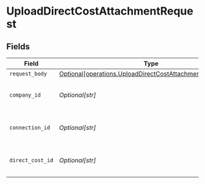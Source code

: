 # UploadDirectCostAttachmentRequest


## Fields

| Field                                                                                                                              | Type                                                                                                                               | Required                                                                                                                           | Description                                                                                                                        | Example                                                                                                                            |
| ---------------------------------------------------------------------------------------------------------------------------------- | ---------------------------------------------------------------------------------------------------------------------------------- | ---------------------------------------------------------------------------------------------------------------------------------- | ---------------------------------------------------------------------------------------------------------------------------------- | ---------------------------------------------------------------------------------------------------------------------------------- |
| `request_body`                                                                                                                     | [Optional[operations.UploadDirectCostAttachmentRequestBody]](undefined/models/operations/uploaddirectcostattachmentrequestbody.md) | :heavy_minus_sign:                                                                                                                 | N/A                                                                                                                                |                                                                                                                                    |
| `company_id`                                                                                                                       | *Optional[str]*                                                                                                                    | :heavy_check_mark:                                                                                                                 | Unique identifier for a company.                                                                                                   | 8a210b68-6988-11ed-a1eb-0242ac120002                                                                                               |
| `connection_id`                                                                                                                    | *Optional[str]*                                                                                                                    | :heavy_check_mark:                                                                                                                 | Unique identifier for a connection.                                                                                                | 2e9d2c44-f675-40ba-8049-353bfcb5e171                                                                                               |
| `direct_cost_id`                                                                                                                   | *Optional[str]*                                                                                                                    | :heavy_check_mark:                                                                                                                 | Unique identifier for a direct cost.                                                                                               |                                                                                                                                    |